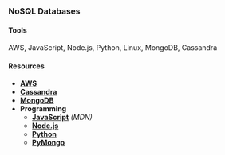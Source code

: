 ### NoSQL Databases

#### Tools

AWS, JavaScript, Node.js, Python, Linux, MongoDB, Cassandra

#### Resources

- **<a href="https://aws.amazon.com/">AWS</a>**
- **<a href="http://cassandra.apache.org/">Cassandra</a>**
- **<a href="https://www.mongodb.com/">MongoDB</a>**
- **Programming**
	- **<a href="https://developer.mozilla.org/en-US/docs/Web/JavaScript">JavaScript</a>** _(MDN)_
	- **<a href="https://nodejs.org/en/">Node.js</a>**
	- **<a href="https://www.python.org/">Python</a>**
	- **<a href="https://api.mongodb.com/python/current/">PyMongo</a>**  
	

